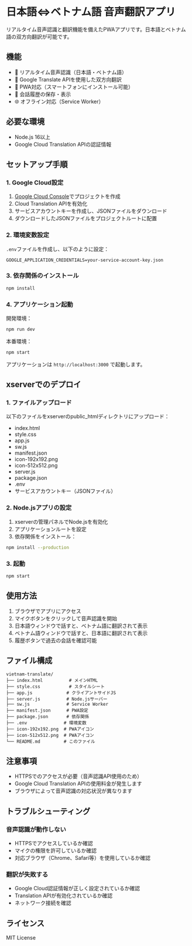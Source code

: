 # 日本語⇔ベトナム語 音声翻訳アプリ

リアルタイム音声認識と翻訳機能を備えたPWAアプリです。日本語とベトナム語の双方向翻訳が可能です。

## 機能

- 🎤 リアルタイム音声認識（日本語・ベトナム語）
- 🔄 Google Translate APIを使用した双方向翻訳
- 📱 PWA対応（スマートフォンにインストール可能）
- 📝 会話履歴の保存・表示
- 🌐 オフライン対応（Service Worker）

## 必要な環境

- Node.js 16以上
- Google Cloud Translation APIの認証情報

## セットアップ手順

### 1. Google Cloud設定

1. [Google Cloud Console](https://console.cloud.google.com/)でプロジェクトを作成
2. Cloud Translation APIを有効化
3. サービスアカウントキーを作成し、JSONファイルをダウンロード
4. ダウンロードしたJSONファイルをプロジェクトルートに配置

### 2. 環境変数設定

`.env`ファイルを作成し、以下のように設定：

```
GOOGLE_APPLICATION_CREDENTIALS=your-service-account-key.json
```

### 3. 依存関係のインストール

```bash
npm install
```

### 4. アプリケーション起動

開発環境：
```bash
npm run dev
```

本番環境：
```bash
npm start
```

アプリケーションは `http://localhost:3000` で起動します。

## xserverでのデプロイ

### 1. ファイルアップロード

以下のファイルをxserverのpublic_htmlディレクトリにアップロード：
- index.html
- style.css
- app.js
- sw.js
- manifest.json
- icon-192x192.png
- icon-512x512.png
- server.js
- package.json
- .env
- サービスアカウントキー（JSONファイル）

### 2. Node.jsアプリの設定

1. xserverの管理パネルでNode.jsを有効化
2. アプリケーションルートを設定
3. 依存関係をインストール：
```bash
npm install --production
```

### 3. 起動

```bash
npm start
```

## 使用方法

1. ブラウザでアプリにアクセス
2. マイクボタンをクリックして音声認識を開始
3. 日本語ウィンドウで話すと、ベトナム語に翻訳されて表示
4. ベトナム語ウィンドウで話すと、日本語に翻訳されて表示
5. 履歴ボタンで過去の会話を確認可能

## ファイル構成

```
vietnam-translate/
├── index.html          # メインHTML
├── style.css           # スタイルシート
├── app.js             # クライアントサイドJS
├── server.js          # Node.jsサーバー
├── sw.js              # Service Worker
├── manifest.json      # PWA設定
├── package.json       # 依存関係
├── .env              # 環境変数
├── icon-192x192.png  # PWAアイコン
├── icon-512x512.png  # PWAアイコン
└── README.md         # このファイル
```

## 注意事項

- HTTPSでのアクセスが必要（音声認識API使用のため）
- Google Cloud Translation APIの使用料金が発生します
- ブラウザによって音声認識の対応状況が異なります

## トラブルシューティング

### 音声認識が動作しない
- HTTPSでアクセスしているか確認
- マイクの権限を許可しているか確認
- 対応ブラウザ（Chrome、Safari等）を使用しているか確認

### 翻訳が失敗する
- Google Cloud認証情報が正しく設定されているか確認
- Translation APIが有効化されているか確認
- ネットワーク接続を確認

## ライセンス

MIT License